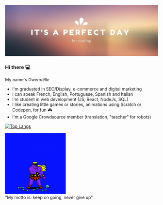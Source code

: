 
<img src="https://github.com/Gwenishere/Gwenishere/blob/master/It's%20a%20perfect%20day.jpg" width=600px style="width:900px;">

### Hi there :computer:

<span>My name's *Gwenaëlle*</span>

-  I'm graduated in SEO/Display, e-commerce and digital marketing
-  I can speak French, English, Portuguese, Spanish and Italian
-  I'm student in web development (JS, React, NodeJs, SQL)
-  I like creating little games or stories, animations using Scratch or Codepen, for fun :video_game:
-  I'm a Google Crowdsource member (translation, "teacher" for robots)



[![Top Langs](https://github-readme-stats.vercel.app/api/top-langs/?username=gwenishere)](https://github.com/gwenishere/github-readme-stats)</br>

<img src="https://github.com/Gwenishere/Gwenishere/blob/master/received_416713038940968.gif" height=200px, width=200px> <br>
<q>My motto is: keep on going, never give up</q>
